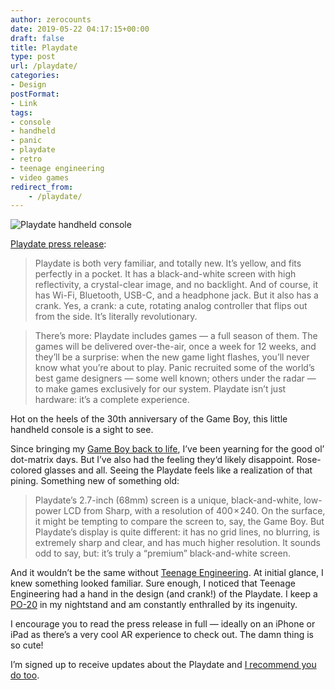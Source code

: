 ```yaml
---
author: zerocounts
date: 2019-05-22 04:17:15+00:00
draft: false
title: Playdate
type: post
url: /playdate/
categories:
- Design
postFormat:
- Link
tags:
- console
- handheld
- panic
- playdate
- retro
- teenage engineering
- video games
redirect_from:
    - /playdate/
---
```


![Playdate handheld console](/playdate.jpeg)

[Playdate press release](https://play.date/media/#downloads):

> Playdate is both very familiar, and totally new. It’s yellow, and fits perfectly in a pocket. It has a black-and-white screen with high reflectivity, a crystal-clear image, and no backlight. And of course, it has Wi-Fi, Bluetooth, USB-C, and a headphone jack. But it also has a crank. Yes, a crank: a cute, rotating analog controller that flips out from the side. It’s literally revolutionary.

> There’s more: Playdate includes games — a full season of them. The games will be delivered over-the-air, once a week for 12 weeks, and they’ll be a surprise: when the new game light flashes, you’ll never know what you’re about to play. Panic recruited some of the world’s best game designers — some well known; others under the radar — to make games exclusively for our system. Playdate isn’t just hardware: it’s a complete experience.

Hot on the heels of the 30th anniversary of the Game Boy, this little handheld console is a sight to see.

Since bringing my [Game Boy back to life](/2019/04/21/game-boy-restored/), I’ve been yearning for the good ol’ dot-matrix days. But I’ve also had the feeling they‘d likely disappoint. Rose-colored glasses and all. Seeing the Playdate feels like a realization of that pining. Something new of something old:

> Playdate’s 2.7-inch (68mm) screen is a unique, black-and-white, low-power LCD from Sharp, with a resolution of 400 × 240. On the surface, it might be tempting to compare the screen to, say, the Game Boy. But Playdate’s display is quite different: it has no grid lines, no blurring, is extremely sharp and clear, and has much higher resolution. It sounds odd to say, but: it’s truly a “premium” black-and-white screen.

And it wouldn’t be the same without [Teenage Engineering](https://teenage.engineering). At initial glance, I knew something looked familiar. Sure enough, I noticed that Teenage Engineering had a hand in the design (and crank!) of the Playdate. I keep a [PO-20](https://teenage.engineering/store#po-20) in my nightstand and am constantly enthralled by its ingenuity.

I encourage you to read the press release in full — ideally on an iPhone or iPad as there’s a very cool AR experience to check out. The damn thing is so cute!

I’m signed up to receive updates about the Playdate and [I recommend you do too](https://play.date).